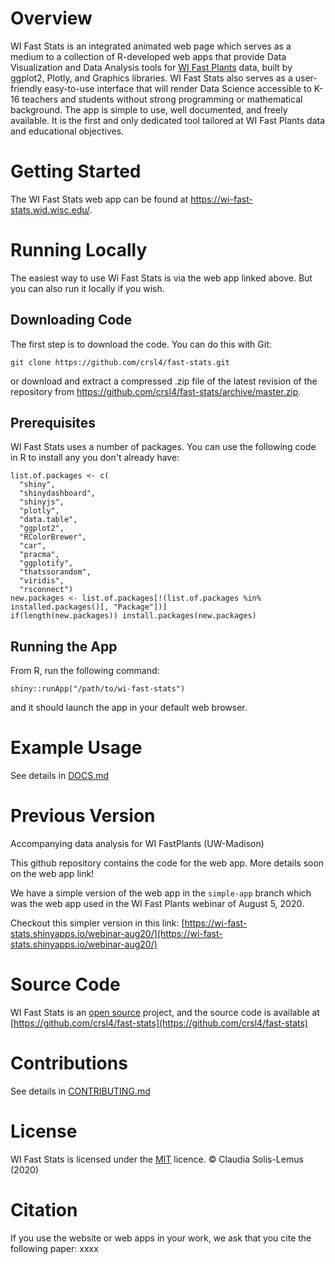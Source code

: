 

# Overview
WI Fast Stats is an integrated animated web page which serves as a medium to a collection of R-developed web apps that provide Data Visualization and Data Analysis tools for [WI Fast Plants](https://fastplants.org/) data, built by ggplot2, Plotly, and Graphics libraries. WI Fast Stats also serves as a user-friendly easy-to-use interface that will render Data Science accessible to K-16 teachers and students without strong programming or mathematical background. The app is simple to use, well documented, and freely available. It is the first and only dedicated tool tailored at WI Fast Plants data and educational objectives. 
# Getting Started
The WI Fast Stats web app can be found at https://wi-fast-stats.wid.wisc.edu/.

# Running Locally

The easiest way to use Wi Fast Stats is via the web app linked above. But you can also run it locally if you wish.

## Downloading Code

The first step is to download the code. You can do this with Git:

```git clone https://github.com/crsl4/fast-stats.git```

or download and extract a compressed .zip file of the latest revision of the repository from https://github.com/crsl4/fast-stats/archive/master.zip.
## Prerequisites

WI Fast Stats uses a number of packages. You can use the following code in R to install any you don't already have:

```
list.of.packages <- c(
  "shiny", 
  "shinydashboard", 
  "shinyjs", 
  "plotly", 
  "data.table", 
  "ggplot2", 
  "RColorBrewer", 
  "car", 
  "pracma", 
  "ggplotify", 
  "thatssorandom", 
  "viridis",
  "rsconnect")
new.packages <- list.of.packages[!(list.of.packages %in% installed.packages()[, "Package"])]
if(length(new.packages)) install.packages(new.packages)
```
## Running the App

From R, run the following command:

```shiny::runApp("/path/to/wi-fast-stats")```

and it should launch the app in your default web browser.

# Example Usage

See details in [DOCS.md](https://github.com/crsl4/fast-stats/blob/master/DOCS.md)


# Previous Version


Accompanying data analysis for WI FastPlants (UW-Madison)

This github repository contains the code for the web app.
More details soon on the web app link!

We have a simple version of the web app in the `simple-app` branch which was the web app used in the WI Fast Plants webinar of August 5, 2020.

Checkout this simpler version in this link: [https://wi-fast-stats.shinyapps.io/webinar-aug20/](https://wi-fast-stats.shinyapps.io/webinar-aug20/)

# Source Code
WI Fast Stats is an [open source](http://opensource.org) project, and the source code is available at [https://github.com/crsl4/fast-stats](https://github.com/crsl4/fast-stats)

# Contributions
See details in [CONTRIBUTING.md](https://github.com/crsl4/fast-stats/blob/master/CONTRIBUTING.md)


# License
WI Fast Stats is licensed under the [MIT](https://opensource.org/licenses/MIT) licence. &copy; Claudia Solis-Lemus (2020)

# Citation
If you use the website or web apps in your work, we ask that you cite the following paper: xxxx